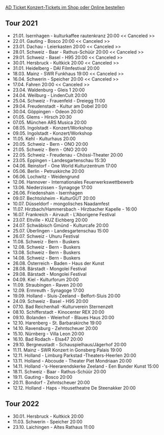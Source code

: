 [AD Ticket Konzert-Tickets im Shop oder Online bestellen](http://www.adticket.de/Sedaa.html) 

## Tour 2021
- 21.01. Isernhagen - kulturkaffee rautenkranz 20:00 << Canceled >>
- 22.01. Gauting - Bosco 20:00 << Canceled >>
- 23.01. Dachau - Leierkasten 20:00 << Canceled >>
- 28.01. Schweiz - Baar - Rathus-Schüür 20:00 << Canceled >>
- 29.01. Schweiz - Basel - H95 20:00 << Canceled >>
- 30.01. Hersbruck - Kultkick 20:00 << Canceled >>
- 31.01. Heidelberg - DAI Filmfestival 20:00
- 18.03. Mainz - SWR Funkhaus 19:00 << Canceled >>
- 16.04. Schwerin - Speicher 20:00 << Canceled >>
- 17.04. Fahren 20:00 << Canceled >>
- 23.04. Waldenburg - Gleis 1 20:00
- 24.04. Weilburg - LindenCult 20:00
- 25.04. Schweiz - Frauenfeld - Dreiegg 11:00
- 29.04. Freudenstadt - Kultur am Dobel 20:00
- 30.04. Göppingen - Odeon 20:00
- 01.05. Glems - Hirsch 20:30
- 07.05. München ARS Musica 20:00
- 08.05. Ingolstadt - Konzert/Workshop
- 09.05. Ingolstadt - Konzert/Workshop
- 11.05. Kehl - Kulturhaus 20:00 
- 20.05. Schweiz - Bern - ONO 20:00
- 21.05. Schweiz - Bern - ONO 20:00
- 22.05. Schweiz - Freudenau - Chössi-Theater 20:00
- 23.05. Eppingen - Landesgartenschau 15:30
- 04.06. Reinstorf - One World Kulturzentrum 17:00
- 05.06. Berlin - Petruskirche 20:00
- 06.06. Lochwitz - Weidengrund 
- 12.06. Hannover - Internationales Feuerwerkswettbewerb
- 13.06. Niederzissen - Synagoge 17:00
- 26.06. Friedenshain - Isernhagen
- 09.07. Bechtolsheim - KulturGUT 20:00
- 10.07. Düsseldorf - mongolisches Naadamfest
- 11.07. Hirzbach/Hammersbach - Hirzbacher Kapelle - 16:00
- 16.07. Frankreich - Airvault - L'Aborigene Festival 
- 23.07. Eltville - KUZ Eichberg 20:00 
- 24.07. Schwäbisch Gmünd - Kulturcafe 20:00 
- 25.07. Überlingen - Landesgartenschau 15:00
- 26.07. Schweiz - Uhuru Festival
- 11.08. Schweiz - Bern - Buskers 
- 12.08. Schweiz - Bern - Buskers 
- 13.08. Schweiz - Bern - Buskers
- 14.08. Schweiz - Bern - Buskers
- 26.08. Österreich - Baden - Haus der Kunst
- 28.08. Bärstadt - Mongolei Festival
- 29.08. Bärstadt - Mongolei Festival
- 04.09. Kiel - Kulturforum 20:00
- 11.09. Straubingen - Raven 20:00 
- 12.09. Ermreuth - Synagoge 17:00
- 19.09. Holland - Sluis-Zeeland - Belfort-Sluis 20:00
- 24.09. Schweiz - Basel - H95 20:00 
- 07.10. Bad Reichenhall -Kulturverein Sternenzelt
- 08.10. Schifferstadt - Kinocenter REX 20:00
- 09.10. Bolanden - Weierhof - Blaues Haus 20:00
- 12.10. Harenberg - St. Barbarakirche 19:00
- 14.10. Ravensburg - Zehntscheuer 20:00
- 15.10. Nürnberg - Villa Leon 20:00 
- 16.10. Bad Rodach - Elsa47 20:00
- 29.10. Bergneustadt - Schauspielhaus/Jägerhof 20:00
- 11.11. Mainz - SWR Konzert in Gonsberg Palais 19:00
- 12.11. Holland - Limburg Parkstad -Theaters-Heerlen 20:00
- 13.11. Holland - Abcoude - Theater Piet Mondriaan 20:00 
- 14.11. Holland -'s-Heerarendskerke Zeeland - Een Bunder Kunst 15:00
- 18.11. Schweiz - Baar - Rathus-Schüür 20:00 
- 19.11. Gauting - Bosco 20:00
- 20.11. Bondorf - Zehntscheuer 20:00
- 12.12. Holland - Haps - Housetheatre De Steenakker 20:00

## Tour 2022
- 30.01. Hersbruck - Kultkick 20:00
- 11.03. Schwerin - Speicher 20:00 
- 23.10. Laichingen - Altes Rathaus 11:00

